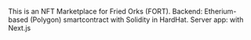 This is an NFT Marketplace for Fried Orks (FORT).
Backend: Etherium-based (Polygon) smartcontract with Solidity in HardHat.
Server app: with Next.js